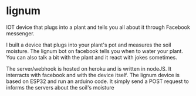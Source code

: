# lignum
IOT device that plugs into a plant and tells you all about it through Facebook messenger.

I built a device that plugs into your plant's pot and measures the soil moisture. The lignum bot on facebook tells you when to water your plant.
You can also talk a bit with the plant and it react with jokes sometimes.

The server/webhook is hosted on heroku and is written in nodeJS. It interracts with facebook and with the device itself.
The lignum device is based on ESP32 and run an arduino code. It simply send a POST request to informs the servers about the soil's moisture
